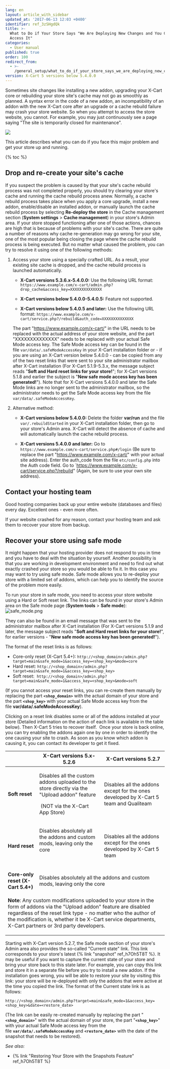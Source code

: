 ```yaml
---
lang: en
layout: article_with_sidebar
updated_at: '2017-06-13 12:03 +0400'
identifier: ref_3zSHgdQk
title: >-
  What to Do if Your Store Says "We Are Deploying New Changes and You Cannot
  Access It"
categories:
  - User manual
published: true
order: 100
redirect_from:
  - >-
    /general_setup/what_to_do_if_your_store_says_we_are_deploying_new_changes_and_you_cannot_access_it.html
version: X-Cart 5 versions below 5.4.0.0
---
```

Sometimes site changes like installing a new addon, upgrading your X-Cart core or rebuilding your store site's cache may not go as smoothly as planned. A syntax error in the code of a new addon, an incompatibility of an addon with the new X-Cart core after an upgrade or a cache rebuild failure may crash your store website. So when you attempt to access the store website, you cannot. For example, you may just continuously see a page saying "The site is temporarily closed for maintenance".

![]({{site.baseurl}}/attachments/7504187/7602636.png)

This article describes what you can do if you face this major problem and get your store up and running. 

{% toc %}

## Drop and re-create your site's cache

If you suspect the problem is caused by that your site's cache rebuild process was not completed properly, you should try clearing your store's cache and running the cache rebuild process anew. Normally, a cache rebuild process takes place when you apply a core upgrade, install a new addon, enable/disable an installed addon, or manually launch the cache rebuild process by selecting **Re-deploy the store** in the Cache management section (**System settings** > **Cache management**) in your store's Admin area. If your store stopped functioning after one of those actions, chances are high that is because of problems with your site's cache. There are quite a number of reasons why cache re-generation may go wrong for your site, one of the most popular being closing the page where the cache rebuild process is being executed. But no matter what caused the problem, you can try to resolve it using one of the following methods:

1.  Access your store using a specially crafted URL. As a result, your existing site cache is dropped, and the cache rebuild process is launched automatically.

    * **X-Cart versions 5.3.6.x-5.4.0.0:** Use the following URL format:
       `https://www.example.com/x-cart/admin.php?drop_cache&access_key=XXXXXXXXXXXXXX`
       
    * **X-Cart versions below 5.4.0.0-5.4.0.5:** Feature not supported.   
    
    * **X-Cart versions below 5.4.0.5 and later:** Use the following URL format:
       `https://www.example.com/x-cart/service.php?/rebuild&auth_code=XXXXXXXXXXXXXX`
       
    The part "https://www.example.com/x-cart/" in the URL needs to be replaced with the actual address of your store website, and the part "XXXXXXXXXXXXXX" needs to be replaced with your actual Safe Mode access key. The Safe Mode access key can be found in the file `var/data/.safeModeAccessKey` in your X-Cart installation folder or - if you are using an X-Cart version below 5.4.0.0 - can be copied from any of the two reset links that were sent to your site administrator mailbox after X-Cart installation (For X-Cart 5.1.9-5.3.x, the message subject reads "**Soft and Hard reset links for your store!**"; for X-Cart versions 5.1.8 and earlier the subject is "**New safe mode access key has been generated!**"). Note that for X-Cart versions 5.4.0.0 and later the Safe Mode links are no longer sent to the administrator mailbox, so the administrator needs to get the Safe Mode access key from the file `var/data/.safeModeAccessKey`.
    
2.  Alternative method:
    
    * **X-Cart versions below 5.4.0.0:** Delete the folder **var/run** and the file `var/.rebuildStarted` in your X-Cart installation folder, then go to your store's Admin area. X-Cart will detect the absence of cache and will automatically launch the cache rebuild process.
    
    * **X-Cart versions 5.4.0.0 and later:** Go to `https://www.example.com/x-cart/service.php#/login` (Be sure to replace the part "https://www.example.com/x-cart/" with your actual site address). Enter the auth_code from the file `etc/config.php` into the Auth code field. Go to `https://www.example.com/x-cart/service.php?/rebuild" (Again, be sure to use your own site address).

## Contact your hosting team

Good hosting companies back up your entire website (databases and files) every day. Excellent ones - even more often.

If your website crashed for any reason, contact your hosting team and ask them to recover your store from backup.

## Recover your store using safe mode

It might happen that your hosting provider does not respond to you in time and you have to deal with the situation by yourself. Another possibility is that you are working in development environment and need to find out what exactly crashed your store so you would be able to fix it. In this case you may want to try using safe mode. Safe mode allows you to re-deploy your store with a limited set of addons, which can help you to identify the source of the problem more easily.

To run your store in safe mode, you need to access your store website using a Hard or Soft reset link. The links can be found in your store's Admin area on the Safe mode page (**System tools** > **Safe mode**):
![safe_mode.png]({{site.baseurl}}/attachments/ref_3zSHgdQk/safe_mode.png)

They can also be found in an email message that was sent to the administrator mailbox after X-Cart installation (For X-Cart versions 5.1.9 and later, the message subject reads "**Soft and Hard reset links for your store!**", for earlier versions - "**New safe mode access key has been generated!**"). 

The format of the reset links is as follows:

*   Core-only reset (X-Cart 5.4+):
    `http://<shop_domain>/admin.php?target=main&safe_mode=1&access_key=<shop_key>&mode=core`
*   Hard reset:
    `http://<shop_domain>/admin.php?target=main&safe_mode=1&access_key=<shop_key>`
*   Soft reset: 
    `http://<shop_domain>/admin.php?target=main&safe_mode=1&access_key=<shop_key>&mode=soft`

(If you cannot access your reset links, you can re-create them manually by replacing the part __`<shop_domain>`__ with the actual domain of your store and the part __`<shop_key>`__ with your actual Safe Mode access key from the file **var/data/.safeModeAccessKey**).

Clicking on a reset link disables some or all of the addons installed at your store (Detailed information on the action of each link is available in the table below). Then X-Cart 5 tries to recover itself.  Once your store is back online, you can try enabling the addons again one by one in order to identify the one causing your site to crash. As soon as you know which addon is causing it, you can contact its developer to get it fixed. 

<table class="ui celled padded compact small table">
  <thead>
  <tr >
      <th class="confluenceTh">&nbsp;</th>
      <th  class="confluenceTh">X-Cart versions 5.x-5.2.6</th>
      <th colspan="1"  class="confluenceTh">X-Cart versions 5.2.7</th>
    </tr>
  </thead>
  <tbody >
    <tr >
      <td  class="confluenceTd"><strong>Soft reset</strong>
      </td>
      <td  class="confluenceTd">
        <p>Disables all the custom addons uploaded to the store directly <span>via the "Upload addon" feature </span>
        </p>
        <p><span>&nbsp;</span>(NOT via the X-Cart App Store)</p>
      </td>
      <td colspan="1"  class="confluenceTd"><span>Disables all the addons except for the ones developed by X-Cart 5 team and Qualiteam </span>
      </td>
    </tr>
    <tr>
      <td  class="confluenceTd"><strong>Hard reset</strong>
      </td>
      <td  class="confluenceTd">
        <p>Disables absolutely all the addons and custom mods, leaving only the core</p>
        <p>&nbsp;</p>
      </td>
      <td colspan="1"  class="confluenceTd"><span>Disables all the addons except for the ones developed by X-Cart 5 team</span>
      </td>
    </tr>
    <tr>
      <td  class="confluenceTd"><strong>Core-only reset (X-Cart 5.4+)</strong>
      </td>
      <td colspan="2" class="confluenceTd">
        <span>Disables absolutely all the addons and custom mods, leaving only the core</span>
      </td>
    </tr>
    <tr >
      <td colspan="3"  class="confluenceTd">
        <p><strong>Note</strong>: Any custom modifications uploaded to your store in the form of addons via the "Upload addon" feature are disabled regardless of the reset link type - no matter who the author of the modification is, whether it be X-Cart service departments, X-Cart partners or 3rd party developers.</p>
      </td>
    </tr>
  </tbody>
</table>

Starting with X-Cart version 5.2.7, the Safe mode section of your store's Admin area also provides the so-called "Current state" link. This link corresponds to your store's latest {% link "snapshot" ref_h7Oh5T8T %}. It may be useful if you want to capture the current state of your store and bring your store back to this state later. For example, you can copy this link and store it in a separate file before you try to install a new addon. If the installation goes wrong, you will be able to restore your site by visiting this link: your store will be re-deployed with only the addons that were active at the time you copied the link. The format of the Current state link is as follows:

`http://<shop_domain>/admin.php?target=main&safe_mode=1&access_key=<shop_key>&date=<restore_date>`

(The link can be easily re-created manually by replacing the part "__`<shop_domain>`__" with the actual domain of your store, the part "__`<shop_key>`__" with your actual Safe Mode access key from the file __`var/data/.safeModeAccessKey`__ and __`<restore_date>`__ with the date of the snapshot that needs to be restored).

_See also:_

*   {% link "Restoring Your Store with the Snapshots Feature" ref_h7Oh5T8T %}
